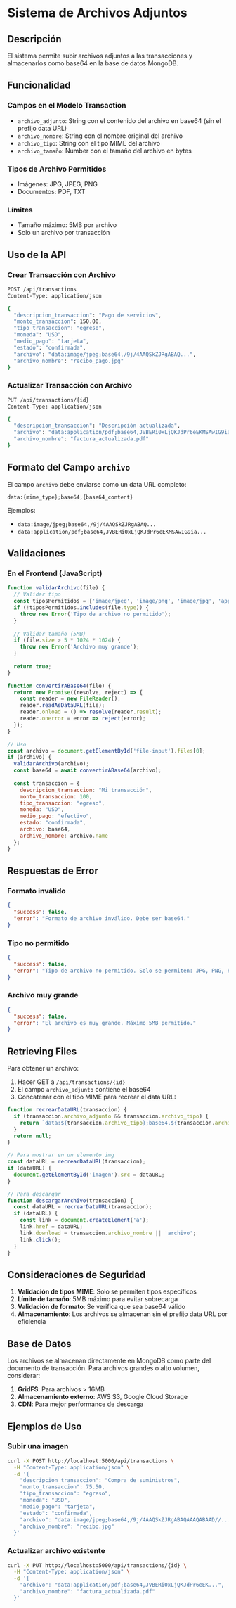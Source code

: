 # Sistema de Archivos Adjuntos

## Descripción
El sistema permite subir archivos adjuntos a las transacciones y almacenarlos como base64 en la base de datos MongoDB.

## Funcionalidad

### Campos en el Modelo Transaction
- `archivo_adjunto`: String con el contenido del archivo en base64 (sin el prefijo data URL)
- `archivo_nombre`: String con el nombre original del archivo
- `archivo_tipo`: String con el tipo MIME del archivo
- `archivo_tamaño`: Number con el tamaño del archivo en bytes

### Tipos de Archivo Permitidos
- Imágenes: JPG, JPEG, PNG
- Documentos: PDF, TXT

### Límites
- Tamaño máximo: 5MB por archivo
- Solo un archivo por transacción

## Uso de la API

### Crear Transacción con Archivo

```bash
POST /api/transactions
Content-Type: application/json

{
  "descripcion_transaccion": "Pago de servicios",
  "monto_transaccion": 150.00,
  "tipo_transaccion": "egreso",
  "moneda": "USD",
  "medio_pago": "tarjeta",
  "estado": "confirmada",
  "archivo": "data:image/jpeg;base64,/9j/4AAQSkZJRgABAQ...",
  "archivo_nombre": "recibo_pago.jpg"
}
```

### Actualizar Transacción con Archivo

```bash
PUT /api/transactions/{id}
Content-Type: application/json

{
  "descripcion_transaccion": "Descripción actualizada",
  "archivo": "data:application/pdf;base64,JVBERi0xLjQKJdPr6eEKMSAwIG9ia...",
  "archivo_nombre": "factura_actualizada.pdf"
}
```

## Formato del Campo `archivo`

El campo `archivo` debe enviarse como un data URL completo:
```
data:{mime_type};base64,{base64_content}
```

Ejemplos:
- `data:image/jpeg;base64,/9j/4AAQSkZJRgABAQ...`
- `data:application/pdf;base64,JVBERi0xLjQKJdPr6eEKMSAwIG9ia...`

## Validaciones

### En el Frontend (JavaScript)
```javascript
function validarArchivo(file) {
  // Validar tipo
  const tiposPermitidos = ['image/jpeg', 'image/png', 'image/jpg', 'application/pdf', 'text/plain'];
  if (!tiposPermitidos.includes(file.type)) {
    throw new Error('Tipo de archivo no permitido');
  }
  
  // Validar tamaño (5MB)
  if (file.size > 5 * 1024 * 1024) {
    throw new Error('Archivo muy grande');
  }
  
  return true;
}

function convertirABase64(file) {
  return new Promise((resolve, reject) => {
    const reader = new FileReader();
    reader.readAsDataURL(file);
    reader.onload = () => resolve(reader.result);
    reader.onerror = error => reject(error);
  });
}

// Uso
const archivo = document.getElementById('file-input').files[0];
if (archivo) {
  validarArchivo(archivo);
  const base64 = await convertirABase64(archivo);
  
  const transaccion = {
    descripcion_transaccion: "Mi transacción",
    monto_transaccion: 100,
    tipo_transaccion: "egreso",
    moneda: "USD",
    medio_pago: "efectivo",
    estado: "confirmada",
    archivo: base64,
    archivo_nombre: archivo.name
  };
}
```

## Respuestas de Error

### Formato inválido
```json
{
  "success": false,
  "error": "Formato de archivo inválido. Debe ser base64."
}
```

### Tipo no permitido
```json
{
  "success": false,
  "error": "Tipo de archivo no permitido. Solo se permiten: JPG, PNG, PDF, TXT"
}
```

### Archivo muy grande
```json
{
  "success": false,
  "error": "El archivo es muy grande. Máximo 5MB permitido."
}
```

## Retrieving Files

Para obtener un archivo:

1. Hacer GET a `/api/transactions/{id}`
2. El campo `archivo_adjunto` contiene el base64
3. Concatenar con el tipo MIME para recrear el data URL:

```javascript
function recrearDataURL(transaccion) {
  if (transaccion.archivo_adjunto && transaccion.archivo_tipo) {
    return `data:${transaccion.archivo_tipo};base64,${transaccion.archivo_adjunto}`;
  }
  return null;
}

// Para mostrar en un elemento img
const dataURL = recrearDataURL(transaccion);
if (dataURL) {
  document.getElementById('imagen').src = dataURL;
}

// Para descargar
function descargarArchivo(transaccion) {
  const dataURL = recrearDataURL(transaccion);
  if (dataURL) {
    const link = document.createElement('a');
    link.href = dataURL;
    link.download = transaccion.archivo_nombre || 'archivo';
    link.click();
  }
}
```

## Consideraciones de Seguridad

1. **Validación de tipos MIME**: Solo se permiten tipos específicos
2. **Límite de tamaño**: 5MB máximo para evitar sobrecarga
3. **Validación de formato**: Se verifica que sea base64 válido
4. **Almacenamiento**: Los archivos se almacenan sin el prefijo data URL por eficiencia

## Base de Datos

Los archivos se almacenan directamente en MongoDB como parte del documento de transacción. Para archivos grandes o alto volumen, considerar:

1. **GridFS**: Para archivos > 16MB
2. **Almacenamiento externo**: AWS S3, Google Cloud Storage
3. **CDN**: Para mejor performance de descarga

## Ejemplos de Uso

### Subir una imagen
```bash
curl -X POST http://localhost:5000/api/transactions \
  -H "Content-Type: application/json" \
  -d '{
    "descripcion_transaccion": "Compra de suministros",
    "monto_transaccion": 75.50,
    "tipo_transaccion": "egreso",
    "moneda": "USD",
    "medio_pago": "tarjeta",
    "estado": "confirmada",
    "archivo": "data:image/jpeg;base64,/9j/4AAQSkZJRgABAQAAAQABAAD//...",
    "archivo_nombre": "recibo.jpg"
  }'
```

### Actualizar archivo existente
```bash
curl -X PUT http://localhost:5000/api/transactions/{id} \
  -H "Content-Type: application/json" \
  -d '{
    "archivo": "data:application/pdf;base64,JVBERi0xLjQKJdPr6eEK...",
    "archivo_nombre": "factura_actualizada.pdf"
  }'
```